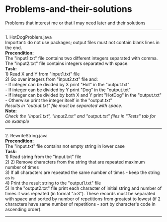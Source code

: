 # Problems-and-their-solutions
Problems that interest me or that I may need later and their solutions
<hr>
1. HotDogProblem.java<br>
    Important: do not use packages; output files must not contain blank lines in the end.<br>
    <b>Precondition:</b><br>
      The "input1.txt" file contains two different integers separated with comma.<br>
      The "input2.txt" file contains integers separated with space.<br>
    <b>Task:</b><br>
    1) Read X and Y from "input1.txt" file<br>
    2) Go over integers from "input2.txt" file and:<br>
    - If integer can be divided by X print "Hot" in the "output.txt"<br>
    - If integer can be divided by Y print "Dog" in the "output.txt"<br>
    - If integer can be divided by both X and Y print "HotDog" in the "output.txt"<br>
    - Otherwise print the integer itself in the "output.txt"<br>
    <i>Results in "output.txt" file must be separated with space.</i><br>
    <b>Note:</b><br>
    <i>Check the "input1.txt", "input2.txt" and "output.txt" files in "Tests" tab for an example</i><br>
<hr>
2. RewriteString.java<br>
    <b>Precondition:</b><br>
    The "input.txt" file contains not empty string in lower case<br>
    <b>Task:</b><br>
    1) Read string from the "input.txt" file<br>
    2) 2) Remove characters from the string that are repeated maximum number of times<br>
    3) If all characters are repeated the same number of times - keep the string as is<br>
    4) Print the result string to the "output1.txt" file<br>
    5) In the "output2.txt" file print each character of initial string and number of times it was repeated (in format "a:3"). These records must be separated with space and sorted by number of repetitions from greatest to lowest (if 2 characters have same number of repetitions - sort by character's code in ascending order).
<hr>
